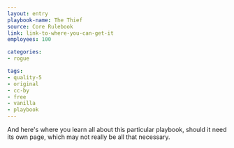 ```yaml
---
layout: entry
playbook-name: The Thief
source: Core Rulebook
link: link-to-where-you-can-get-it
employees: 100

categories:
- rogue

tags:
- quality-5
- original
- cc-by
- free
- vanilla
- playbook
---
```


And here's where you learn all about this particular playbook, should it need its own page, which may not really be all that necessary.
